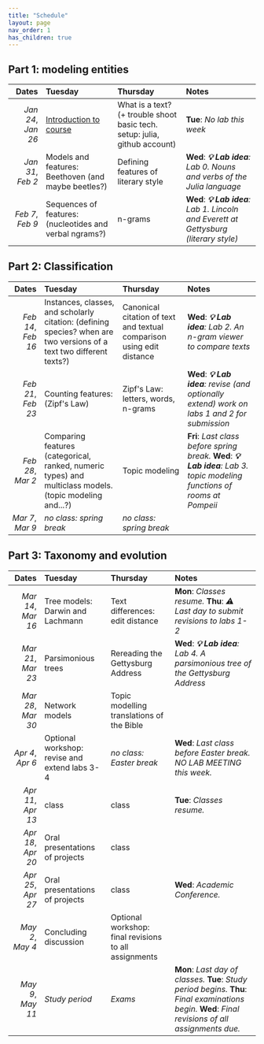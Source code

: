 ```yaml
---
title: "Schedule"
layout: page
nav_order: 1
has_children: true
---
```



## Part 1: modeling entities

| Dates | Tuesday | Thursday | Notes |
| ---: | :--- | :--- | :--- |
| *Jan 24*, *Jan 26* | [Introduction to course](../classes/intro/) | What is a text? (+ trouble shoot basic tech. setup: julia, github account) | **Tue**: *No lab this week* |
| *Jan 31*, *Feb 2* | Models and features:  Beethoven (and maybe beetles?) | Defining features of literary style | **Wed**: ***💡 Lab idea**: Lab 0. Nouns and verbs of the Julia language* |
| *Feb 7*, *Feb 9* | Sequences of features: (nucleotides and verbal ngrams?) | n-grams | **Wed**: ***💡 Lab idea**: Lab 1. Lincoln and Everett at Gettysburg (literary style)* |

## Part 2: Classification

| Dates | Tuesday | Thursday | Notes |
| ---: | :--- | :--- | :--- |
| *Feb 14*, *Feb 16* | Instances, classes, and scholarly citation: (defining species? when are two versions of a text two different texts?) | Canonical citation of text and textual comparison using edit distance | **Wed**: ***💡 Lab idea**: Lab 2. An n-gram viewer to compare texts* |
| *Feb 21*, *Feb 23* | Counting features: (Zipf's Law) | Zipf's Law: letters, words, n-grams | **Wed**: ***💡 Lab idea**: revise (and optionally extend) work on labs 1 and 2 for submission* |
| *Feb 28*, *Mar 2* | Comparing features (categorical, ranked, numeric types) and multiclass models.  (topic modeling and...?) | Topic modeling | **Fri**: *Last class before spring break.* **Wed**: ***💡 Lab idea**: Lab 3. topic modeling functions of rooms at Pompeii* |
| *Mar 7*, *Mar 9* | *no class: spring break* | *no class: spring break* |  |

## Part 3: Taxonomy and evolution

| Dates | Tuesday | Thursday | Notes |
| ---: | :--- | :--- | :--- |
| *Mar 14*, *Mar 16* | Tree models: Darwin and Lachmann | Text differences: edit distance | **Mon**: *Classes resume.* **Thu**: *⚠️ Last day to submit revisions to labs 1-2* |
| *Mar 21*, *Mar 23* | Parsimonious trees | Rereading the Gettysburg Address | **Wed**: ***💡 Lab idea**: Lab 4. A parsimonious tree of the Gettysburg Address* |
| *Mar 28*, *Mar 30* | Network models | Topic modelling translations of the Bible |  |
| *Apr 4*, *Apr 6* | Optional workshop: revise and extend labs 3-4 | *no class: Easter break* | **Wed**: *Last class before Easter break. NO LAB MEETING this week.* |
| *Apr 11*, *Apr 13* | class | class | **Tue**: *Classes resume.* |
| *Apr 18*, *Apr 20* | Oral presentations of projects | class |  |
| *Apr 25*, *Apr 27* | Oral presentations of projects | class | **Wed**: *Academic Conference.* |
| *May 2*, *May 4* | Concluding discussion | Optional workshop: final revisions to all assignments |  |
| *May 9*, *May 11* | *Study period* | *Exams* | **Mon**: *Last day of classes.* **Tue**: *Study period begins.* **Thu**: *Final examinations begin.* **Wed**: *Final revisions of all assignments due.* |
